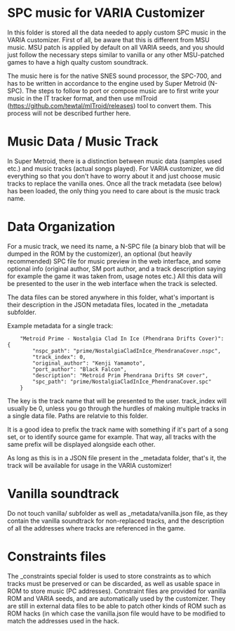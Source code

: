 # SPC music for VARIA Customizer

In this folder is stored all the data needed to apply custom SPC music in the VARIA customizer. First of all, be aware that this is different from MSU music. MSU patch is applied by default on all VARIA seeds, and you should just follow the necessary steps similar to vanilla or any other MSU-patched games to have a high qualty custom soundtrack.

The music here is for the native SNES sound processor, the SPC-700, and has to be written in accordance to the engine used by Super Metroid (N-SPC). The steps to follow to port or compose music are to first write your music in the IT tracker format, and then use mITroid (https://github.com/tewtal/mITroid/releases) tool to convert them. This process will not be described further here.

# Music Data / Music Track

In Super Metroid, there is a distinction between music data (samples used etc.) and music tracks (actual songs played). For VARIA customizer, we did everything so that you don't have to worry about it and just choose music tracks to replace the vanilla ones. Once all the track metadata (see below) has been loaded, the only thing you need to care about is the music track name.

# Data Organization

For a music track, we need its name, a N-SPC file (a binary blob that will be dumped in the ROM by the customizer), an optional (but heavily recommended) SPC file for music preview in the web interface, and some optional info (original author, SM port author, and a track description saying for example the game it was taken from, usage notes etc.) All this data will be presented to the user in the web interface when the track is selected.

The data files can be stored anywhere in this folder, what's important is their description in the JSON metadata files, located in the _metadata subfolder.

Example metadata for a single track:

```
    "Metroid Prime - Nostalgia Clad In Ice (Phendrana Drifts Cover)": {
        "nspc_path": "prime/NostalgiaCladInIce_PhendranaCover.nspc",
        "track_index": 0,
        "original_author": "Kenji Yamamoto",
        "port_author": "Black Falcon",
        "description": "Metroid Prim Phendrana Drifts SM cover",
        "spc_path": "prime/NostalgiaCladInIce_PhendranaCover.spc"
    }
```

The key is the track name that will be presented to the user. track_index will usually be 0, unless you go through the hurdles of making multiple tracks in a single data file. Paths are relatvie to this folder.

It is a good idea to prefix the track name with something if it's part of a song set, or to identify source game for example. That way, all tracks with the same prefix will be displayed alongside each other.

As long as this is in a JSON file present in the _metadata folder, that's it, the track will be available for usage in the VARIA customizer!

# Vanilla soundtrack

Do not touch vanilla/ subfolder as well as _metadata/vanilla.json file, as they contain the vanilla soundtrack for non-replaced tracks, and the description of all the addresses where tracks are referenced in the game.

# Constraints files

The _constraints special folder is used to store constraints as to which tracks must be preserved or can be discarded, as well as usable space in ROM to store music (PC addresses). Constraint files are provided for vanilla ROM and VARIA seeds, and are automatically used by the customizer. They are still in external data files to be able to patch other kinds of ROM such as ROM hacks (in which case the vanilla.json file would have to be modified to match the addresses used in the hack.

